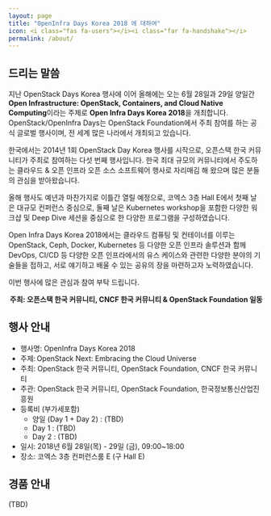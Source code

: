 ```yaml
---
layout: page
title: "OpenInfra Days Korea 2018 에 대하여"
icon: <i class="fas fa-users"></i><i class="far fa-handshake"></i>
permalink: /about/
---
```


## 드리는 말씀

지난 OpenStack Days Korea 행사에 이어 올해에는 오는 6월 28일과 29일 양일간
**Open Infrastructure: OpenStack, Containers, and Cloud Native Computing**이라는
주제로 **Open Infra Days Korea 2018**을 개최합니다.
OpenStack/OpenInfra Days는 OpenStack Foundation에서 주최 참여를 하는 공식
글로벌 행사이며, 전 세계 많은 나라에서 개최되고 있습니다. 

한국에서는 2014년 1회 OpenStack Day Korea 행사를 시작으로, 오픈스택 한국
커뮤니티가 주최로 참여하는 다섯 번째 행사입니다. 한국 최대 규모의
커뮤니티에서 주도하는 클라우드 & 오픈 인프라 오픈 소스 소프트웨어 행사로
자리매김 해 왔으며 많은 분들의 관심을 받아왔습니다.

올해 행사도 예년과 마찬가지로 이틀간 열릴 예정으로, 코엑스 3층 Hall E에서
첫째 날은 대규모 컨퍼런스 중심으로, 둘째 날은 Kubernetes workshop을 포함한
다양한 워크샵 및 Deep Dive 세션을 중심으로 한 다양한 프로그램을
구성하였습니다.

Open Infra Days Korea 2018에서는 클라우드 컴퓨팅 및 컨테이너를 이루는
OpenStack, Ceph, Docker, Kubernetes 등 다양한 오픈 인프라 솔루션과 함께
DevOps, CI/CD 등 다양한 오픈 인프라에서의 유스 케이스와 관련한 다양한 분야의
기술들을 접하고, 서로 얘기하고 배울 수 있는 공유의 장을 마련하고자
노력하였습니다.

이번 행사에 많은 관심과 참여 부탁 드립니다. 

<p style="text-align: right"><b>
주최: 오픈스택 한국 커뮤니티, CNCF 한국 커뮤니티 & OpenStack Foundation 일동
</b></p>

## 행사 안내

- 행사명: OpenInfra Days Korea 2018 
- 주제: OpenStack Next: Embracing the Cloud Universe
- 주최: OpenStack 한국 커뮤니티, OpenStack Foundation, CNCF 한국 커뮤니티
- 주관: OpenStack 한국 커뮤니티, OpenStack Foundation, 한국정보통신산업진흥원 
- 등록비 (부가세포함) 
  - 양일 (Day 1 + Day 2) : (TBD)
  - Day 1 : (TBD)
  - Day 2 : (TBD)
- 일시: 2018년 6월 28일(목) - 29일 (금), 09:00~18:00 
- 장소: 코엑스 3층 컨퍼런스룸 E (구 Hall E)

## 경품 안내

(TBD)
